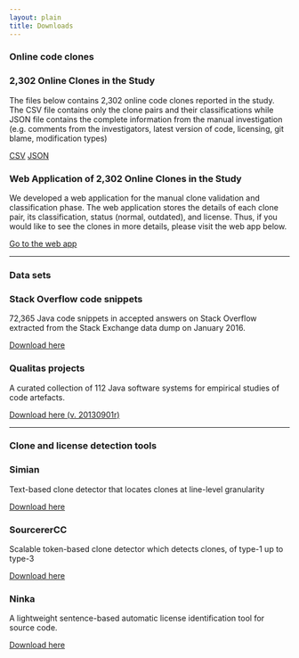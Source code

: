 ```yaml
---
layout: plain
title: Downloads
---
```


### Online code clones

<div class="row">
  <div class="col-lg-6">
    <div class="bs-component">
      <div class="panel panel-primary">
          <div class="panel-heading">
              <h3 class="panel-title">2,302 Online Clones in the Study</h3>
          </div>
          <div class="panel-body">
            <p>The files below contains 2,302 online code clones reported in the study. The CSV file contains only the clone pairs and their classifications while JSON file
            contains the complete information from the manual investigation (e.g. comments from the investigators, latest version of code, licensing, git blame, modification types)</p>
            <a href="#" class="btn btn-primary">CSV</a>
            <a href="#" class="btn btn-primary">JSON</a>
          </div>
      </div>
    </div>
  </div>

  <div class="col-lg-6">
    <div class="bs-component">
      <div class="panel panel-primary">
          <div class="panel-heading">
              <h3 class="panel-title">Web Application of 2,302 Online Clones in the Study</h3>
          </div>
          <div class="panel-body">
            <p>We developed a web application for the manual clone validation and classification phase.
            The web application stores the details of each clone pair, its classification,
            status (normal, outdated), and license. Thus, if you would like to see the clones in more details, please
            visit the web app below.</p>
            <a href="http://cloverflow-exqs.firebaseapp.com/" class="btn btn-primary">Go to the web app</a>
          </div>
      </div>
    </div>
  </div>
</div>

***

### Data sets

<div class="row">
  <div class="col-lg-4">
    <div class="bs-component">
      <div class="panel panel-success">
          <div class="panel-heading">
              <h3 class="panel-title">Stack Overflow code snippets</h3>
          </div>
          <div class="panel-body">
            <p>72,365 Java code snippets in accepted answers on Stack Overflow extracted from the Stack Exchange data dump on January 2016.</p>
            <a href="http://cloverflow-exqs.firebaseapp.com/" class="btn btn-success">Download here</a>
          </div>
      </div>
    </div>
  </div>

  <div class="col-lg-4">
    <div class="bs-component">
      <div class="panel panel-success">
          <div class="panel-heading">
              <h3 class="panel-title">Qualitas projects</h3>
          </div>
          <div class="panel-body">
            <p>A curated collection of 112 Java software systems for empirical studies of code artefacts.</p>
            <a href="http://qualitascorpus.com/" class="btn btn-success">Download here (v. 20130901r)</a>
          </div>
      </div>
    </div>
  </div>
</div>

***

### Clone and license detection tools

<div class="row">
  <div class="col-lg-4">
    <div class="bs-component">
      <div class="panel panel-warning">
          <div class="panel-heading">
              <h3 class="panel-title">Simian</h3>
          </div>
          <div class="panel-body">
            <p>Text-based clone detector that locates clones at line-level
            granularity</p>
            <a href="http://www.harukizaemon.com/simian/" class="btn btn-warning">Download here</a>
          </div>
      </div>
    </div>
  </div>

  <div class="col-lg-4">
    <div class="bs-component">
      <div class="panel panel-warning">
          <div class="panel-heading">
              <h3 class="panel-title">SourcererCC</h3>
          </div>
          <div class="panel-body">
            <p>
            Scalable token-based clone
            detector which detects clones, of type-1 up to type-3
            </p>
            <a href="https://github.com/Mondego/SourcererCC" class="btn btn-warning">Download here</a>
          </div>
      </div>
    </div>
  </div>

  <div class="col-lg-4">
    <div class="bs-component">
      <div class="panel panel-warning">
          <div class="panel-heading">
              <h3 class="panel-title">Ninka</h3>
          </div>
          <div class="panel-body">
            <p>A lightweight sentence-based automatic license identification tool for source code.</p>
            <a href="http://ninka.turingmachine.org/" class="btn btn-warning">Download here</a>
          </div>
      </div>
    </div>
  </div>
</div>
